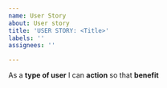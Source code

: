 ```yaml
---
name: User Story
about: User story
title: 'USER STORY: <Title>'
labels: ''
assignees: ''

---
```


As a **type of user** I can **action** so that **benefit**
